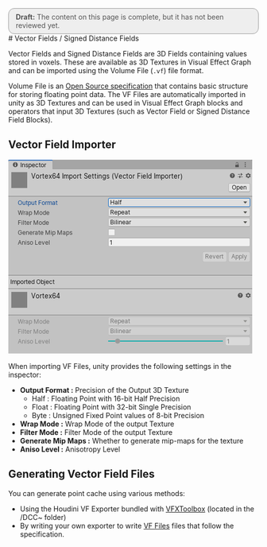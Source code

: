 <div style="border: solid 1px #999; border-radius:12px; background-color:#EEE; padding: 8px; padding-left:14px; color: #555; font-size:14px;"><b>Draft:</b> The content on this page is complete, but it has not been reviewed yet.</div>
# Vector Fields / Signed Distance Fields

Vector Fields and Signed Distance Fields are 3D Fields containing values stored in voxels. These are available as 3D Textures in Visual Effect Graph and can be imported using the Volume File (`.vf`) file format.

Volume File is an [Open Source specification](https://github.com/peeweek/VectorFieldFile/blob/master/README.md) that contains basic structure for storing floating point data. The VF Files are automatically imported in unity as 3D Textures and can be used in Visual Effect Graph blocks and operators that input 3D Textures (such as Vector Field or Signed Distance Field Blocks).

## Vector Field Importer

![](Images/VectorFieldInspector.png)

When importing VF Files, unity provides the following settings in the inspector:

* **Output Format :** Precision of the Output 3D Texture
  * Half : Floating Point with 16-bit Half Precision
  * Float : Floating Point with 32-bit Single Precision
  * Byte : Unsigned Fixed Point values of 8-bit Precision
* **Wrap Mode :** Wrap Mode of the output Texture
* **Filter Mode :** Filter Mode of the output Texture
* **Generate Mip Maps :** Whether to generate mip-maps for the texture
* **Aniso Level :** Anisotropy Level

## Generating Vector Field Files

You can generate point cache using various methods:

- Using the Houdini VF Exporter bundled with [VFXToolbox](https://github.com/Unity-Technologies/VFXToolbox) (located in the /DCC~ folder)
- By writing your own exporter to write [VF Files](https://github.com/peeweek/VectorFieldFile/blob/master/README.md) files that follow the specification.

